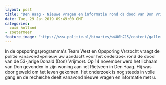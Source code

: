 ```yaml
---
layout: post
title: "Den Haag - Nieuwe vragen en informatie rond de dood van Don Vrijmoet vanavond in Team West"
date: Tue, 29 Jan 2019 09:49:00 GMT
categories: 
- zuid-holland 
- zoetermeer 
feature_image: "https://www.politie.nl/binaries/w400h225/content/gallery/politie/gezocht/verdachten/2018/november/06-dh/20-11/181120_team_overleden-man-den-haag-1.jpg"
---
```


In de opsporingsprogramma's Team West en Opsporing Verzocht vraagt de politie vanavond opnieuw uw aandacht voor het onderzoek rond de dood van de 53-jarige Donald (Don) Vrijmoet. Op 14 november werd het lichaam van Don gevonden in zijn woning aan het Rietveen in Den Haag. Hij was door geweld om het leven gekomen. Het onderzoek is nog steeds in volle gang en de recherche deelt vanavond nieuwe vragen en informatie met u.
